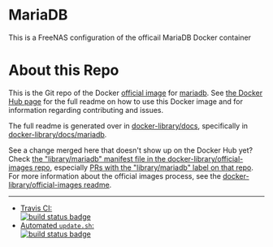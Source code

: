 # MariaDB

This is a FreeNAS configuration of the officail MariaDB Docker container

# About this Repo

This is the Git repo of the Docker [official image](https://docs.docker.com/docker-hub/official_repos/) for [mariadb](https://registry.hub.docker.com/_/mariadb/). See [the Docker Hub page](https://registry.hub.docker.com/_/mariadb/) for the full readme on how to use this Docker image and for information regarding contributing and issues.

The full readme is generated over in [docker-library/docs](https://github.com/docker-library/docs), specifically in [docker-library/docs/mariadb](https://github.com/docker-library/docs/tree/master/mariadb).

See a change merged here that doesn't show up on the Docker Hub yet? Check [the "library/mariadb" manifest file in the docker-library/official-images repo](https://github.com/docker-library/official-images/blob/master/library/mariadb), especially [PRs with the "library/mariadb" label on that repo](https://github.com/docker-library/official-images/labels/library%2Fmariadb). For more information about the official images process, see the [docker-library/official-images readme](https://github.com/docker-library/official-images/blob/master/README.md).

---

-	[Travis CI:  
	![build status badge](https://img.shields.io/travis/docker-library/mariadb/master.svg)](https://travis-ci.org/docker-library/mariadb/branches)
-	[Automated `update.sh`:  
	![build status badge](https://doi-janky.infosiftr.net/job/update.sh/job/mariadb/badge/icon)](https://doi-janky.infosiftr.net/job/update.sh/job/mariadb)

<!-- THIS FILE IS GENERATED BY https://github.com/docker-library/docs/blob/master/generate-repo-stub-readme.sh -->